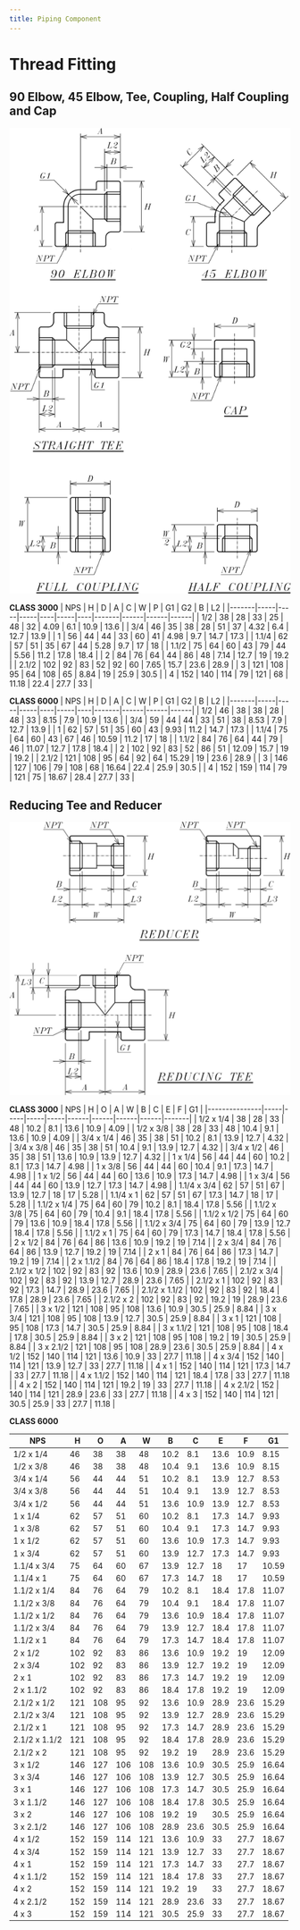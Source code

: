 ```yaml
---
title: Piping Component
---
```


# Thread Fitting

## 90 Elbow, 45 Elbow, Tee, Coupling, Half Coupling and Cap

![THD-Fitting-1](.vitepress/images/elb-thd.png)

**CLASS 3000**
| NPS   | H   | D   | A   | C  | W   | P  | G1    | G2   | B    | L2   |
|-------|-----|-----|-----|----|-----|----|-------|------|------|------|
| 1/2   | 38  | 28  | 33  | 25 | 48  | 32 | 4.09  | 6.1  | 10.9 | 13.6 |
| 3/4   | 46  | 35  | 38  | 28 | 51  | 37 | 4.32  | 6.4  | 12.7 | 13.9 |
| 1     | 56  | 44  | 44  | 33 | 60  | 41 | 4.98  | 9.7  | 14.7 | 17.3 |
| 1.1/4 | 62  | 57  | 51  | 35 | 67  | 44 | 5.28  | 9.7  | 17   | 18   |
| 1.1/2 | 75  | 64  | 60  | 43 | 79  | 44 | 5.56  | 11.2 | 17.8 | 18.4 |
| 2     | 84  | 76  | 64  | 44 | 86  | 48 | 7.14  | 12.7 | 19   | 19.2 |
| 2.1/2 | 102 | 92  | 83  | 52 | 92  | 60 | 7.65  | 15.7 | 23.6 | 28.9 |
| 3     | 121 | 108 | 95  | 64 | 108 | 65 | 8.84  | 19   | 25.9 | 30.5 |
| 4     | 152 | 140 | 114 | 79 | 121 | 68 | 11.18 | 22.4 | 27.7 | 33   |

**CLASS 6000**
| NPS   | H   | D   | A   | C  | W   | P  | G1    | G2   | B    | L2   |
|-------|-----|-----|-----|----|-----|----|-------|------|------|------|
| 1/2   | 46  | 38  | 38  | 28 | 48  | 33 | 8.15  | 7.9  | 10.9 | 13.6 |
| 3/4   | 59  | 44  | 44  | 33 | 51  | 38 | 8.53  | 7.9  | 12.7 | 13.9 |
| 1     | 62  | 57  | 51  | 35 | 60  | 43 | 9.93  | 11.2 | 14.7 | 17.3 |
| 1.1/4 | 75  | 64  | 60  | 43 | 67  | 46 | 10.59 | 11.2 | 17   | 18   |
| 1.1/2 | 84  | 76  | 64  | 44 | 79  | 46 | 11.07 | 12.7 | 17.8 | 18.4 |
| 2     | 102 | 92  | 83  | 52 | 86  | 51 | 12.09 | 15.7 | 19   | 19.2 |
| 2.1/2 | 121 | 108 | 95  | 64 | 92  | 64 | 15.29 | 19   | 23.6 | 28.9 |
| 3     | 146 | 127 | 106 | 79 | 108 | 68 | 16.64 | 22.4 | 25.9 | 30.5 |
| 4     | 152 | 159 | 114 | 79 | 121 | 75 | 18.67 | 28.4 | 27.7 | 33   |


## Reducing Tee and Reducer

![THD-Fitting-2](.vitepress/images/redtee-thd.png)

**CLASS 3000**
| NPS           | H   | O   | A   | W   | B    | C    | E    | F    | G1    |
|---------------|-----|-----|-----|-----|------|------|------|------|-------|
| 1/2 x 1/4     | 38  | 28  | 33  | 48  | 10.2 | 8.1  | 13.6 | 10.9 | 4.09  |
| 1/2 x 3/8     | 38  | 28  | 33  | 48  | 10.4 | 9.1  | 13.6 | 10.9 | 4.09  |
| 3/4 x 1/4     | 46  | 35  | 38  | 51  | 10.2 | 8.1  | 13.9 | 12.7 | 4.32  |
| 3/4 x 3/8     | 46  | 35  | 38  | 51  | 10.4 | 9.1  | 13.9 | 12.7 | 4.32  |
| 3/4 x 1/2     | 46  | 35  | 38  | 51  | 13.6 | 10.9 | 13.9 | 12.7 | 4.32  |
| 1 x 1/4       | 56  | 44  | 44  | 60  | 10.2 | 8.1  | 17.3 | 14.7 | 4.98  |
| 1 x 3/8       | 56  | 44  | 44  | 60  | 10.4 | 9.1  | 17.3 | 14.7 | 4.98  |
| 1 x 1/2       | 56  | 44  | 44  | 60  | 13.6 | 10.9 | 17.3 | 14.7 | 4.98  |
| 1 x 3/4       | 56  | 44  | 44  | 60  | 13.9 | 12.7 | 17.3 | 14.7 | 4.98  |
| 1.1/4 x 3/4   | 62  | 57  | 51  | 67  | 13.9 | 12.7 | 18   | 17   | 5.28  |
| 1.1/4 x 1     | 62  | 57  | 51  | 67  | 17.3 | 14.7 | 18   | 17   | 5.28  |
| 1.1/2 x 1/4   | 75  | 64  | 60  | 79  | 10.2 | 8.1  | 18.4 | 17.8 | 5.56  |
| 1.1/2 x 3/8   | 75  | 64  | 60  | 79  | 10.4 | 9.1  | 18.4 | 17.8 | 5.56  |
| 1.1/2 x 1/2   | 75  | 64  | 60  | 79  | 13.6 | 10.9 | 18.4 | 17.8 | 5.56  |
| 1.1/2 x 3/4   | 75  | 64  | 60  | 79  | 13.9 | 12.7 | 18.4 | 17.8 | 5.56  |
| 1.1/2 x 1     | 75  | 64  | 60  | 79  | 17.3 | 14.7 | 18.4 | 17.8 | 5.56  |
| 2 x 1/2       | 84  | 76  | 64  | 86  | 13.6 | 10.9 | 19.2 | 19   | 7.14  |
| 2 x 3/4       | 84  | 76  | 64  | 86  | 13.9 | 12.7 | 19.2 | 19   | 7.14  |
| 2 x 1         | 84  | 76  | 64  | 86  | 17.3 | 14.7 | 19.2 | 19   | 7.14  |
| 2 x 1.1/2     | 84  | 76  | 64  | 86  | 18.4 | 17.8 | 19.2 | 19   | 7.14  |
| 2.1/2 x 1/2   | 102 | 92  | 83  | 92  | 13.6 | 10.9 | 28.9 | 23.6 | 7.65  |
| 2.1/2 x 3/4   | 102 | 92  | 83  | 92  | 13.9 | 12.7 | 28.9 | 23.6 | 7.65  |
| 2.1/2 x 1     | 102 | 92  | 83  | 92  | 17.3 | 14.7 | 28.9 | 23.6 | 7.65  |
| 2.1/2 x 1.1/2 | 102 | 92  | 83  | 92  | 18.4 | 17.8 | 28.9 | 23.6 | 7.65  |
| 2.1/2 x 2     | 102 | 92  | 83  | 92  | 19.2 | 19   | 28.9 | 23.6 | 7.65  |
| 3 x 1/2       | 121 | 108 | 95  | 108 | 13.6 | 10.9 | 30.5 | 25.9 | 8.84  |
| 3 x 3/4       | 121 | 108 | 95  | 108 | 13.9 | 12.7 | 30.5 | 25.9 | 8.84  |
| 3 x 1         | 121 | 108 | 95  | 108 | 17.3 | 14.7 | 30.5 | 25.9 | 8.84  |
| 3 x 1.1/2     | 121 | 108 | 95  | 108 | 18.4 | 17.8 | 30.5 | 25.9 | 8.84  |
| 3 x 2         | 121 | 108 | 95  | 108 | 19.2 | 19   | 30.5 | 25.9 | 8.84  |
| 3 x 2.1/2     | 121 | 108 | 95  | 108 | 28.9 | 23.6 | 30.5 | 25.9 | 8.84  |
| 4 x 1/2       | 152 | 140 | 114 | 121 | 13.6 | 10.9 | 33   | 27.7 | 11.18 |
| 4 x 3/4       | 152 | 140 | 114 | 121 | 13.9 | 12.7 | 33   | 27.7 | 11.18 |
| 4 x 1         | 152 | 140 | 114 | 121 | 17.3 | 14.7 | 33   | 27.7 | 11.18 |
| 4 x 1.1/2     | 152 | 140 | 114 | 121 | 18.4 | 17.8 | 33   | 27.7 | 11.18 |
| 4 x 2         | 152 | 140 | 114 | 121 | 19.2 | 19   | 33   | 27.7 | 11.18 |
| 4 x 2.1/2     | 152 | 140 | 114 | 121 | 28.9 | 23.6 | 33   | 27.7 | 11.18 |
| 4 x 3         | 152 | 140 | 114 | 121 | 30.5 | 25.9 | 33   | 27.7 | 11.18 |

**CLASS 6000**

| NPS           | H   | O   | A   | W   | B    | C    | E    | F    | G1    |
|---------------|-----|-----|-----|-----|------|------|------|------|-------|
| 1/2 x 1/4     | 46  | 38  | 38  | 48  | 10.2 | 8.1  | 13.6 | 10.9 | 8.15  |
| 1/2 x 3/8     | 46  | 38  | 38  | 48  | 10.4 | 9.1  | 13.6 | 10.9 | 8.15  |
| 3/4 x 1/4     | 56  | 44  | 44  | 51  | 10.2 | 8.1  | 13.9 | 12.7 | 8.53  |
| 3/4 x 3/8     | 56  | 44  | 44  | 51  | 10.4 | 9.1  | 13.9 | 12.7 | 8.53  |
| 3/4 x 1/2     | 56  | 44  | 44  | 51  | 13.6 | 10.9 | 13.9 | 12.7 | 8.53  |
| 1 x 1/4       | 62  | 57  | 51  | 60  | 10.2 | 8.1  | 17.3 | 14.7 | 9.93  |
| 1 x 3/8       | 62  | 57  | 51  | 60  | 10.4 | 9.1  | 17.3 | 14.7 | 9.93  |
| 1 x 1/2       | 62  | 57  | 51  | 60  | 13.6 | 10.9 | 17.3 | 14.7 | 9.93  |
| 1 x 3/4       | 62  | 57  | 51  | 60  | 13.9 | 12.7 | 17.3 | 14.7 | 9.93  |
| 1.1/4 x 3/4   | 75  | 64  | 60  | 67  | 13.9 | 12.7 | 18   | 17   | 10.59 |
| 1.1/4 x 1     | 75  | 64  | 60  | 67  | 17.3 | 14.7 | 18   | 17   | 10.59 |
| 1.1/2 x 1/4   | 84  | 76  | 64  | 79  | 10.2 | 8.1  | 18.4 | 17.8 | 11.07 |
| 1.1/2 x 3/8   | 84  | 76  | 64  | 79  | 10.4 | 9.1  | 18.4 | 17.8 | 11.07 |
| 1.1/2 x 1/2   | 84  | 76  | 64  | 79  | 13.6 | 10.9 | 18.4 | 17.8 | 11.07 |
| 1.1/2 x 3/4   | 84  | 76  | 64  | 79  | 13.9 | 12.7 | 18.4 | 17.8 | 11.07 |
| 1.1/2 x 1     | 84  | 76  | 64  | 79  | 17.3 | 14.7 | 18.4 | 17.8 | 11.07 |
| 2 x 1/2       | 102 | 92  | 83  | 86  | 13.6 | 10.9 | 19.2 | 19   | 12.09 |
| 2 x 3/4       | 102 | 92  | 83  | 86  | 13.9 | 12.7 | 19.2 | 19   | 12.09 |
| 2 x 1         | 102 | 92  | 83  | 86  | 17.3 | 14.7 | 19.2 | 19   | 12.09 |
| 2 x 1.1/2     | 102 | 92  | 83  | 86  | 18.4 | 17.8 | 19.2 | 19   | 12.09 |
| 2.1/2 x 1/2   | 121 | 108 | 95  | 92  | 13.6 | 10.9 | 28.9 | 23.6 | 15.29 |
| 2.1/2 x 3/4   | 121 | 108 | 95  | 92  | 13.9 | 12.7 | 28.9 | 23.6 | 15.29 |
| 2.1/2 x 1     | 121 | 108 | 95  | 92  | 17.3 | 14.7 | 28.9 | 23.6 | 15.29 |
| 2.1/2 x 1.1/2 | 121 | 108 | 95  | 92  | 18.4 | 17.8 | 28.9 | 23.6 | 15.29 |
| 2.1/2 x 2     | 121 | 108 | 95  | 92  | 19.2 | 19   | 28.9 | 23.6 | 15.29 |
| 3 x 1/2       | 146 | 127 | 106 | 108 | 13.6 | 10.9 | 30.5 | 25.9 | 16.64 |
| 3 x 3/4       | 146 | 127 | 106 | 108 | 13.9 | 12.7 | 30.5 | 25.9 | 16.64 |
| 3 x 1         | 146 | 127 | 106 | 108 | 17.3 | 14.7 | 30.5 | 25.9 | 16.64 |
| 3 x 1.1/2     | 146 | 127 | 106 | 108 | 18.4 | 17.8 | 30.5 | 25.9 | 16.64 |
| 3 x 2         | 146 | 127 | 106 | 108 | 19.2 | 19   | 30.5 | 25.9 | 16.64 |
| 3 x 2.1/2     | 146 | 127 | 106 | 108 | 28.9 | 23.6 | 30.5 | 25.9 | 16.64 |
| 4 x 1/2       | 152 | 159 | 114 | 121 | 13.6 | 10.9 | 33   | 27.7 | 18.67 |
| 4 x 3/4       | 152 | 159 | 114 | 121 | 13.9 | 12.7 | 33   | 27.7 | 18.67 |
| 4 x 1         | 152 | 159 | 114 | 121 | 17.3 | 14.7 | 33   | 27.7 | 18.67 |
| 4 x 1.1/2     | 152 | 159 | 114 | 121 | 18.4 | 17.8 | 33   | 27.7 | 18.67 |
| 4 x 2         | 152 | 159 | 114 | 121 | 19.2 | 19   | 33   | 27.7 | 18.67 |
| 4 x 2.1/2     | 152 | 159 | 114 | 121 | 28.9 | 23.6 | 33   | 27.7 | 18.67 |
| 4 x 3         | 152 | 159 | 114 | 121 | 30.5 | 25.9 | 33   | 27.7 | 18.67 |
